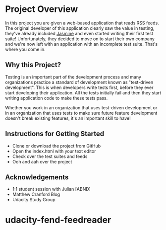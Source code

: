 # Project Overview

In this project you are given a web-based application that reads RSS feeds. The original developer of this application clearly saw the value in testing, they've already included [Jasmine](http://jasmine.github.io/) and even started writing their first test suite! Unfortunately, they decided to move on to start their own company and we're now left with an application with an incomplete test suite. That's where you come in.

## Why this Project?

Testing is an important part of the development process and many organizations practice a standard of development known as "test-driven development". This is when developers write tests first, before they ever start developing their application. All the tests initially fail and then they start writing application code to make these tests pass.

Whether you work in an organization that uses test-driven development or in an organization that uses tests to make sure future feature development doesn't break existing features, it's an important skill to have!

## Instructions for Getting Started
* Clone or download the project from GitHub
* Open the index.html with your text editor
* Check over the test suites and feeds
* Ooh and aah over the project

## Acknowledgements
* 1:1 student session with Julian [ABND]
* Matthew Cranford Blog
* Udacity Study Group
# udacity-fend-feedreader
